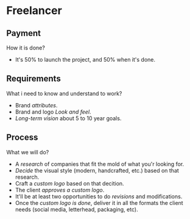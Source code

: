 # Freelancer

## Payment

How it is done?

- It's 50% to launch the project, and 50% when it's done.

## Requirements

What i need to know and understand to work?

- Brand *attributes*.
- Brand and logo *Look and feel*.
- *Long-term vision* about 5 to 10 year goals.

## Process

What we will do?

- A *research* of companies that fit the mold of what you'r looking for.
- *Decide* the visual style (modern, handcrafted, etc.) based on that research.
- Craft a *custom logo* based on that decition.
- The client *approves a custom logo*.
- It'll be at least two opportunities to do *revisions* and modifications.
- Once the *custom logo is done*, deliver it in all the formats the client needs (social media, letterhead, packaging, etc).

